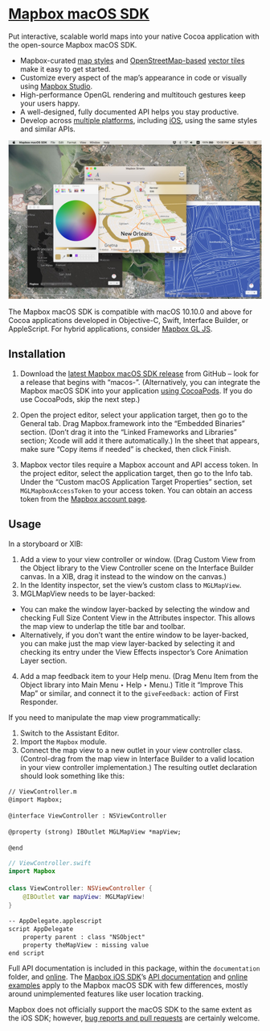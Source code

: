 # [Mapbox macOS SDK](https://github.com/mapbox/mapbox-gl-native/tree/master/platform/macos/)

Put interactive, scalable world maps into your native Cocoa application with the open-source Mapbox macOS SDK.

* Mapbox-curated [map styles](https://www.mapbox.com/maps/) and [OpenStreetMap-based](https://www.mapbox.com/vector-tiles/mapbox-streets-v7/) [vector tiles](https://www.mapbox.com/vector-tiles/) make it easy to get started.
* Customize every aspect of the map’s appearance in code or visually using [Mapbox Studio](https://www.mapbox.com/mapbox-studio/).
* High-performance OpenGL rendering and multitouch gestures keep your users happy.
* A well-designed, fully documented API helps you stay productive.
* Develop across [multiple platforms](https://www.mapbox.com/maps/), including [iOS](https://www.mapbox.com/ios-sdk/), using the same styles and similar APIs.

![](https://raw.githubusercontent.com/mapbox/mapbox-gl-native/master/platform/macos/docs/img/screenshot.jpg)

The Mapbox macOS SDK is compatible with macOS 10.10.0 and above for Cocoa applications developed in Objective-C, Swift, Interface Builder, or AppleScript. For hybrid applications, consider [Mapbox GL JS](https://www.mapbox.com/mapbox-gl-js/).

## Installation

1. Download the [latest Mapbox macOS SDK release](https://github.com/mapbox/mapbox-gl-native/releases/) from GitHub – look for a release that begins with “macos-”. (Alternatively, you can integrate the Mapbox macOS SDK into your application [using CocoaPods](https://cocoapods.org/pods/Mapbox-macOS-SDK). If you do use CocoaPods, skip the next step.)

1. Open the project editor, select your application target, then go to the General tab. Drag Mapbox.framework into the “Embedded Binaries” section. (Don’t drag it into the “Linked Frameworks and Libraries” section; Xcode will add it there automatically.) In the sheet that appears, make sure “Copy items if needed” is checked, then click Finish.

1. Mapbox vector tiles require a Mapbox account and API access token. In the project editor, select the application target, then go to the Info tab. Under the “Custom macOS Application Target Properties” section, set `MGLMapboxAccessToken` to your access token. You can obtain an access token from the [Mapbox account page](https://www.mapbox.com/studio/account/tokens/).

## Usage

In a storyboard or XIB:

1. Add a view to your view controller or window. (Drag Custom View from the Object library to the View Controller scene on the Interface Builder canvas. In a XIB, drag it instead to the window on the canvas.)
2. In the Identity inspector, set the view’s custom class to `MGLMapView`.
3. MGLMapView needs to be layer-backed:
  * You can make the window layer-backed by selecting the window and checking Full Size Content View in the Attributes inspector. This allows the map view to underlap the title bar and toolbar.
  * Alternatively, if you don’t want the entire window to be layer-backed, you can make just the map view layer-backed by selecting it and checking its entry under the View Effects inspector’s Core Animation Layer section.
4. Add a map feedback item to your Help menu. (Drag Menu Item from the Object library into Main Menu ‣ Help ‣ Menu.) Title it “Improve This Map” or similar, and connect it to the `giveFeedback:` action of First Responder.

If you need to manipulate the map view programmatically:

1. Switch to the Assistant Editor.
1. Import the `Mapbox` module.
1. Connect the map view to a new outlet in your view controller class. (Control-drag from the map view in Interface Builder to a valid location in your view controller implementation.) The resulting outlet declaration should look something like this:

```objc
// ViewController.m
@import Mapbox;

@interface ViewController : NSViewController

@property (strong) IBOutlet MGLMapView *mapView;

@end
```

```swift
// ViewController.swift
import Mapbox

class ViewController: NSViewController {
    @IBOutlet var mapView: MGLMapView!
}
```

```applescript
-- AppDelegate.applescript
script AppDelegate
    property parent : class "NSObject"
    property theMapView : missing value
end script
```

Full API documentation is included in this package, within the `documentation` folder, and [online](https://mapbox.github.io/mapbox-gl-native/macos/). The [Mapbox iOS SDK](https://www.mapbox.com/ios-sdk/)’s [API documentation](https://www.mapbox.com/ios-sdk/api/) and [online examples](https://www.mapbox.com/ios-sdk/examples/) apply to the Mapbox macOS SDK with few differences, mostly around unimplemented features like user location tracking.

Mapbox does not officially support the macOS SDK to the same extent as the iOS SDK; however, [bug reports and pull requests](https://github.com/mapbox/mapbox-gl-native/issues/) are certainly welcome.
